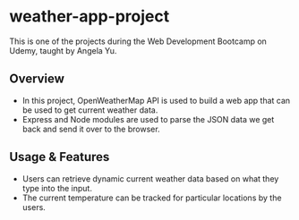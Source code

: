 # weather-app-project
This is one of the projects during the Web Development Bootcamp on Udemy, taught by Angela Yu.
## Overview
* In this project, OpenWeatherMap API is used to build a web app that can be used to get current weather data. 
* Express and Node modules are used to parse the JSON data we get back and send it over to the browser.
## Usage & Features
* Users can retrieve dynamic current weather data based on what they type into the input.
* The current temperature can be tracked for particular locations by the users. 





